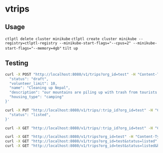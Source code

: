 # vtrips

## Usage
`ctlptl delete cluster minikube`
`ctlptl create cluster minikube --registry=ctlptl-registry --minikube-start-flags="--cpus=2" --minikube-start-flags="--memory=4gb"`
`tilt up`

## Testing
```sh
curl -X POST "http://localhost:8080/v1/trips?org_id=test" -H "Content-Type: application/json" -d '{
  "status": "draft",
  "volunteer_limit": 10,
  "name": "Cleaning up Nepal",
  "description": "our mountains are piling up with trash from tourists! we need your help to clean them.",
  "housing_type": "camping"
}'
```

```sh
curl -X PUT "http://localhost:8080/v1/trips/:trip_id?org_id=test" -H "Content-Type: application/json" -d '{
  "status": "listed",
}'
```

```sh
curl -X GET "http://localhost:8080/v1/trips/:trip_id?org_id=test" -H "Content-Type: application/json"
```

```sh
curl -X GET "http://localhost:8080/v1/trips?org_id=test" -H "Content-Type: application/json"
curl -X GET "http://localhost:8080/v1/trips?org_id=test&status=listed" -H "Content-Type: application/json"
curl -X GET "http://localhost:8080/v1/trips?org_id=test&status=listed&housing_type=camping" -H "Content-Type: application/json"
```

